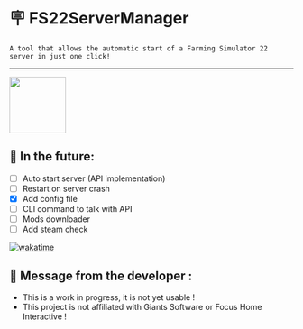 # 🪧 FS22ServerManager
    A tool that allows the automatic start of a Farming Simulator 22 server in just one click!

-----

<img src="https://upload.wikimedia.org/wikipedia/commons/1/19/Logo_Farming_Simulator_22.webp" height="100px"/>

## 🚀 In the future:
- [ ] Auto start server (API implementation)
- [ ] Restart on server crash
- [X] Add config file
- [ ] CLI command to talk with API
- [ ] Mods downloader
- [ ] Add steam check

[![wakatime](https://wakatime.com/badge/user/edc0f08e-3aca-4441-8b23-94a859fe119a/project/efbd4c3e-dfcc-498f-be5e-e620af0bc16f.svg)](https://wakatime.com/badge/user/edc0f08e-3aca-4441-8b23-94a859fe119a/project/efbd4c3e-dfcc-498f-be5e-e620af0bc16f)

## 📨 Message from the developer :
- This is a work in progress, it is not yet usable ! 
- This project is not affiliated with Giants Software or Focus Home Interactive !

